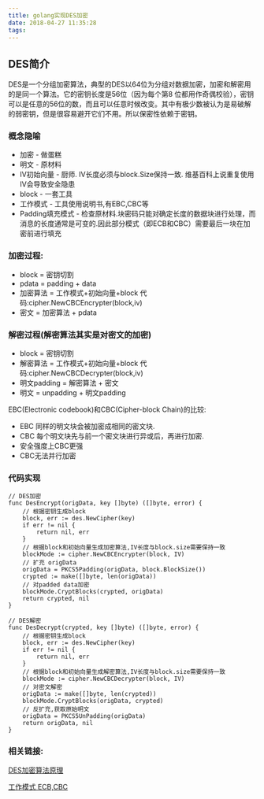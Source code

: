 ```yaml
---
title: golang实现DES加密
date: 2018-04-27 11:35:28
tags:
---
```


## DES简介
DES是一个分组加密算法，典型的DES以64位为分组对数据加密，加密和解密用的是同一个算法。它的密钥长度是56位（因为每个第8 位都用作奇偶校验），密钥可以是任意的56位的数，而且可以任意时候改变。其中有极少数被认为是易破解的弱密钥，但是很容易避开它们不用。所以保密性依赖于密钥。

### 概念隐喻

- 加密 - 做蛋糕
- 明文 - 原材料
- IV初始向量 - 厨师. IV长度必须与block.Size保持一致. 维基百科上说重复使用IV会导致安全隐患
- block - 一套工具
- 工作模式 - 工具使用说明书,有EBC,CBC等
- Padding填充模式 - 检查原材料.块密码只能对确定长度的数据块进行处理，而消息的长度通常是可变的.因此部分模式（即ECB和CBC）需要最后一块在加密前进行填充

### 加密过程:

- block = 密钥切割
- pdata = padding + data
- 加密算法 = 工作模式+初始向量+block 代码:cipher.NewCBCEncrypter(block,iv)
- 密文 = 加密算法 + pdata 

### 解密过程(解密算法其实是对密文的加密)

- block = 密钥切割
- 解密算法 = 工作模式+初始向量+block 代码:cipher.NewCBCDecrypter(block,iv)
- 明文padding = 解密算法 + 密文
- 明文 = unpadding + 明文padding
    

EBC(Electronic codebook)和CBC(Cipher-block Chain)的比较:
- EBC 同样的明文块会被加密成相同的密文块.
- CBC 每个明文块先与前一个密文块进行异或后，再进行加密.
- 安全强度上CBC更强
- CBC无法并行加密

### 代码实现

    // DES加密
    func DesEncrypt(origData, key []byte) ([]byte, error) {
        // 根据密钥生成block
        block, err := des.NewCipher(key)
        if err != nil {
            return nil, err
        }
        // 根据block和初始向量生成加密算法,IV长度与block.size需要保持一致
        blockMode := cipher.NewCBCEncrypter(block, IV)
        // 扩充 origData
        origData = PKCS5Padding(origData, block.BlockSize())
        crypted := make([]byte, len(origData))
        // 对padded data加密
        blockMode.CryptBlocks(crypted, origData)
        return crypted, nil
    }

    // DES解密
    func DesDecrypt(crypted, key []byte) ([]byte, error) {
        // 根据密钥生成block
        block, err := des.NewCipher(key)
        if err != nil {
            return nil, err
        }
        // 根据block和初始向量生成解密算法,IV长度与block.size需要保持一致
        blockMode := cipher.NewCBCDecrypter(block, IV)
        // 对密文解密
        origData := make([]byte, len(crypted))
        blockMode.CryptBlocks(origData, crypted)
        // 反扩充,获取原始明文
        origData = PKCS5UnPadding(origData)
        return origData, nil
    }

### 相关链接:
[DES加密算法原理](https://www.jianshu.com/p/c44a8a1b7c38)

[工作模式 ECB,CBC](https://zh.wikipedia.org/wiki/%E5%88%86%E7%BB%84%E5%AF%86%E7%A0%81%E5%B7%A5%E4%BD%9C%E6%A8%A1%E5%BC%8F)